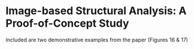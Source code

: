 # Image-based Structural Analysis: A Proof-of-Concept Study
Included are two demonstrative examples from the paper (Figures 16 & 17)
